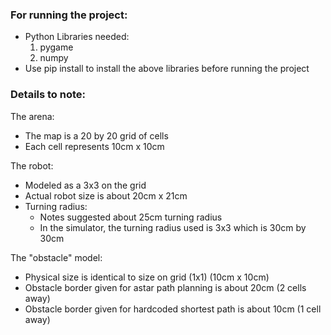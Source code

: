 ### For running the project:

- Python Libraries needed:
  1. pygame
  2. numpy
- Use pip install to install the above libraries before running the project

### Details to note:

The arena:

- The map is a 20 by 20 grid of cells
- Each cell represents 10cm x 10cm

The robot:

- Modeled as a 3x3 on the grid
- Actual robot size is about 20cm x 21cm
- Turning radius:
    - Notes suggested about 25cm turning radius
    - In the simulator, the turning radius used is 3x3 which is 30cm by 30cm

The "obstacle" model:

- Physical size is identical to size on grid (1x1) (10cm x 10cm)
- Obstacle border given for astar path planning is about 20cm (2 cells away)
- Obstacle border given for hardcoded shortest path is about 10cm (1 cell away)

###